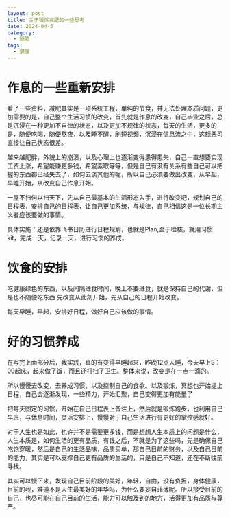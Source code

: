 ```yaml
---
layout: post
title: 关于锻炼减肥的一些思考
date: 2024-04-5
category:
  - 随笔
tags:
  - 健康
---
```


# 作息的一些重新安排

看了一些资料，减肥其实是一项系统工程，单纯的节食，并无法处理本质问题，更加需要的是，自己整个生活习惯的改变，首先就是作息的改变，自己毕业之后，总是沉浸在一种更加不自律的状态，以及更加不规律的状态，每天的生活，更多的是，随便吃喝，随便熬夜，以及睡不醒，刷短视频，沉浸在信息流之中，这额恶习直接让自己状态很差。

越来越肥胖，外貌上的崩溃，以及心理上也逐渐变得患得患失，自己一直想要实现工资上涨，希望能赚更多钱，希望索取等等，但是自己有没有关系有些自己可以把握的东西都已经失去了，如何去谈其他的呢，所以自己必须要做出改变，从早起，早睡开始，从改变自己作息开始。

一屋不扫何以扫天下，先从自己最基本的生活形态入手，进行改变吧，规划自己的日程表，安排自己的日程表，让自己更加系统，与规律，自己相信这是一位长期主义者应该要做的事情。

具体实施：还是依靠飞书日历进行日程规划，也就是Plan,至于检核，就用习惯kit，完成一天，记录一天，进行习惯的养成。

# 饮食的安排

吃健康绿色的东西，以及间隔进食时间，晚上不要进食，就是保持自己的代谢，但是也不随便吃东西
先改变从此刻开始，先从自己的日程开始改变。

每天早睡，早起，安排好日程，做好自己应该做的事情。

# 好的习惯养成

在写完上面部分后，我实践，真的有变得早睡起来，昨晚12点入睡，今天早上9：00起床，起来做了饭，而且还打扫了卫生。整体来说，改变是在一点一滴的。

所以慢慢去改变，去养成习惯，以及控制自己的食欲。以及锻炼，冥想也开始提上日程，自己会逐渐发现，一些精力，开始汇聚，自己变得更加有能量了

把每天固定的习惯，开始在自己日程表上备注上，然后就是锻炼跑步，也利用自己早班，与休息时间，灵活安排上，慢慢对于自己生活进行有更好的掌控感就好。

对于人生也是如此，也许并不是需要更多钱，而是想想人生本质上的问题是什么，人生本质是，如何生活的更有品质，有钱之后，不就是为了这些吗，先是确保自己吃饱穿暖，然后是自己的生活品味，品质买单，那自己目前的财务，以及自己目前的能力，其实是可以支撑自己更有品质的生活的，只是自己不知道，还在不断往前寻找。

其实可以慢下来，发现自己目前阶段的美好，年轻，自由，没有负担，身体健康，目前的我，难道不是人生最美好的年华吗，为什么要妄自菲薄呢。所以接受目前的自己，也尽可能在自己目前的生活，能力可以触及到的地方，活得更加有品质与尊严。

